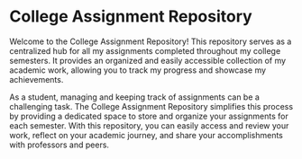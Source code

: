 # College Assignment Repository
Welcome to the College Assignment Repository! This repository serves as a centralized hub for all my assignments completed throughout my college semesters. It provides an organized and easily accessible collection of my academic work, allowing you to track my progress and showcase my achievements.

As a student, managing and keeping track of assignments can be a challenging task. The College Assignment Repository simplifies this process by providing a dedicated space to store and organize your assignments for each semester. With this repository, you can easily access and review your work, reflect on your academic journey, and share your accomplishments with professors and peers.
